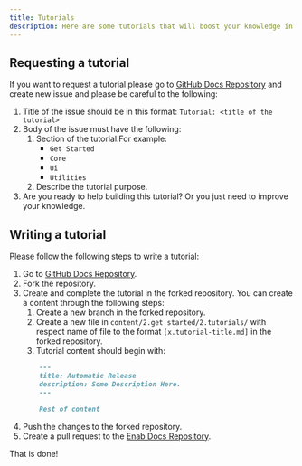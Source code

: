 ```yaml
---
title: Tutorials
description: Here are some tutorials that will boost your knowledge in Enab APIs and UI Components in Nuxt.js.
---
```



## Requesting a tutorial
If you want to request a tutorial please go to [GitHub Docs Repository](https://github.com/EnabApp/docs/issues/new) and create new issue and please be careful to the following:

1. Title of the issue should be in this format: `Tutorial: <title of the tutorial>`
1. Body of the issue must have the following:
    1. Section of the tutorial.For example:
        - `Get Started`
        - `Core`
        - `Ui`
        - `Utilities`
    1. Describe the tutorial purpose.
1. Are you ready to help building this tutorial? Or you just need to improve your knowledge.


## Writing a tutorial
Please follow the following steps to write a tutorial:

1. Go to [GitHub Docs Repository](https://github.com/EnabApp/docs).
1. Fork the repository.
1. Create and complete the tutorial in the forked repository. You can create a content through the following steps:
    1. Create a new branch in the forked repository.
    1. Create a new file in `content/2.get started/2.tutorials/` with respect name of file to the format `[x.tutorial-title.md]` in the forked repository.
    1. Tutorial content should begin with:
    ```md
        ---
        title: Automatic Release
        description: Some Description Here.
        ---

        Rest of content
    ```
1. Push the changes to the forked repository.
1. Create a pull request to the [Enab Docs Repository](https://github.com/EnabApp/docs).

That is done!
